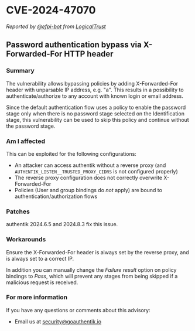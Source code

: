 # CVE-2024-47070

_Reported by [@efpi-bot](https://github.com/efpi-bot) from [LogicalTrust](https://logicaltrust.net/en/)_

## Password authentication bypass via X-Forwarded-For HTTP header

### Summary

The vulnerability allows bypassing policies by adding X-Forwarded-For header with unparsable IP address, e.g. "a". This results in a possibility to authenticate/authorize to any account with known login or email address.

Since the default authentication flow uses a policy to enable the password stage only when there is no password stage selected on the Identification stage, this vulnerability can be used to skip this policy and continue without the password stage.

### Am I affected

This can be exploited for the following configurations:

-   An attacker can access authentik without a reverse proxy (and `AUTHENTIK_LISTEN__TRUSTED_PROXY_CIDRS` is not configured properly)
-   The reverse proxy configuration does not correctly overwrite X-Forwarded-For
-   Policies (User and group bindings do _not_ apply) are bound to authentication/authorization flows

### Patches

authentik 2024.6.5 and 2024.8.3 fix this issue.

### Workarounds

Ensure the X-Forwarded-For header is always set by the reverse proxy, and is always set to a correct IP.

In addition you can manually change the _Failure result_ option on policy bindings to _Pass_, which will prevent any stages from being skipped if a malicious request is received.

### For more information

If you have any questions or comments about this advisory:

-   Email us at [security@goauthentik.io](mailto:security@goauthentik.io)
